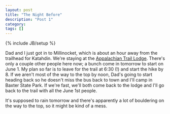 ```yaml
---
layout: post
title: "The Night Before"
description: "Post 1"
category:
tags: []
---
```

{% include JB/setup %}

Dad and I just got in to Millinocket, which is about an hour away from the trailhead for Katahdin. We're staying at the [Appalachian Trail Lodge](appalachiantraillodge.com/). There's only a couple other people here now; a bunch come in tomorrow to start on June 1. My plan so far is to leave for the trail at 6:30 (!) and start the hike by 8. If we aren't most of the way to the top by noon, Dad's going to start heading back so he doesn't miss the bus back to town and I'll camp in Baxter State Park. If we're fast, we'll both come back to the lodge and I'll go back to the trail with all the June 1st people.

It's supposed to rain tomorrow and there's apparently a lot of bouldering on the way to the top, so it might be kind of a mess. 
